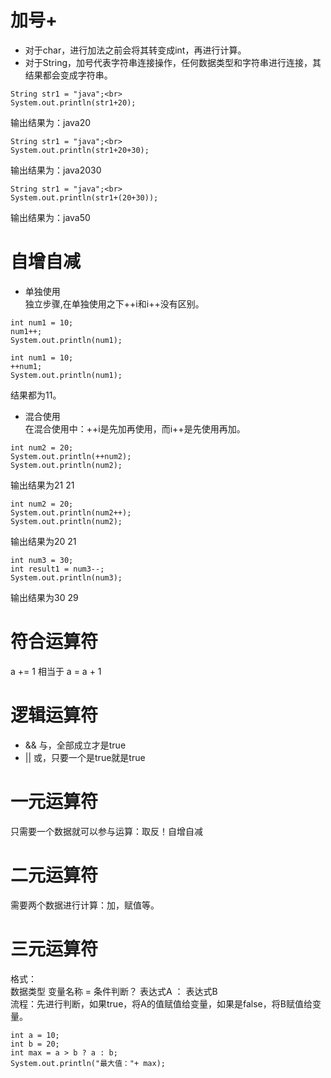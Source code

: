# 加号+
- 对于char，进行加法之前会将其转变成int，再进行计算。
- 对于String，加号代表字符串连接操作，任何数据类型和字符串进行连接，其结果都会变成字符串。<br>
```
String str1 = "java";<br>
System.out.println(str1+20);
```
输出结果为：java20
```
String str1 = "java";<br>
System.out.println(str1+20+30);
```
输出结果为：java2030
```
String str1 = "java";<br>
System.out.println(str1+(20+30));
```
输出结果为：java50
# 自增自减
- 单独使用<br>
独立步骤,在单独使用之下++i和i++没有区别。
```
int num1 = 10;
num1++;
System.out.println(num1);
```
```
int num1 = 10;
++num1;
System.out.println(num1);
```
结果都为11。<br>
- 混合使用<br>
在混合使用中：++i是先加再使用，而i++是先使用再加。<br>
```
int num2 = 20;
System.out.println(++num2);
System.out.println(num2);
```
输出结果为21   21
```
int num2 = 20;
System.out.println(num2++);
System.out.println(num2);
```
输出结果为20    21
```
int num3 = 30;
int result1 = num3--;
System.out.println(num3);
```
输出结果为30      29
# 符合运算符
a += 1 相当于 a = a + 1
# 逻辑运算符
- &&  与，全部成立才是true
- ||  或，只要一个是true就是true
# 一元运算符
只需要一个数据就可以参与运算：取反！自增自减
# 二元运算符
需要两个数据进行计算：加，赋值等。
# 三元运算符
格式：<br> 
数据类型  变量名称  =  条件判断？  表达式A  ：  表达式B<br>
流程：先进行判断，如果true，将A的值赋值给变量，如果是false，将B赋值给变量。
```
int a = 10;
int b = 20;
int max = a > b ? a : b;
System.out.println("最大值："+ max);
```
